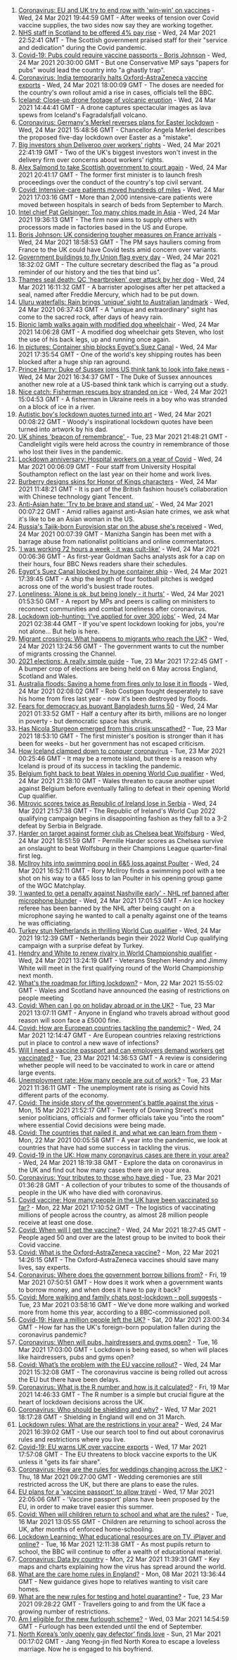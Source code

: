 1. [Coronavirus: EU and UK try to end row with 'win-win' on vaccines](https://www.bbc.co.uk/news/world-europe-56509521) - Wed, 24 Mar 2021 19:44:59 GMT - After weeks of tension over Covid vaccine supplies, the two sides now say they are working together.
2. [NHS staff in Scotland to be offered 4% pay rise](https://www.bbc.co.uk/news/uk-scotland-56518221) - Wed, 24 Mar 2021 22:52:41 GMT - The Scottish government praised staff for their "service and dedication" during the Covid pandemic.
3. [Covid-19: Pubs could require vaccine passports - Boris Johnson](https://www.bbc.co.uk/news/uk-politics-56517486) - Wed, 24 Mar 2021 20:30:00 GMT - But one Conservative MP says "papers for pubs" would lead the country into "a ghastly trap".
4. [Coronavirus: India temporarily halts Oxford-AstraZeneca vaccine exports](https://www.bbc.co.uk/news/world-asia-india-56513371) - Wed, 24 Mar 2021 18:00:09 GMT - The doses are needed for the country's own rollout amid a rise in cases, officials tell the BBC.
5. [Iceland: Close-up drone footage of volcanic eruption](https://www.bbc.co.uk/news/world-56512554) - Wed, 24 Mar 2021 14:44:41 GMT - A drone captures spectacular images as lava spews from Iceland's Fagradalsfjall volcano.
6. [Coronavirus: Germany's Merkel reverses plans for Easter lockdown](https://www.bbc.co.uk/news/world-europe-56513366) - Wed, 24 Mar 2021 15:48:56 GMT - Chancellor Angela Merkel describes the proposed five-day lockdown over Easter as a "mistake".
7. [Big investors shun Deliveroo over workers' rights](https://www.bbc.co.uk/news/business-56515498) - Wed, 24 Mar 2021 22:41:19 GMT - Two of the UK's biggest investors won't invest in the delivery firm over concerns about workers' rights.
8. [Alex Salmond to take Scottish government to court again](https://www.bbc.co.uk/news/uk-scotland-scotland-politics-56513358) - Wed, 24 Mar 2021 20:41:17 GMT - The former first minister is to launch fresh proceedings over the conduct of the country's top civil servant.
9. [Covid: Intensive-care patients moved hundreds of miles](https://www.bbc.co.uk/news/health-56483444) - Wed, 24 Mar 2021 17:03:16 GMT - More than 2,000 intensive-care patients were moved between hospitals in search of beds from September to March.
10. [Intel chief Pat Gelsinger: Too many chips made in Asia](https://www.bbc.co.uk/news/technology-56512430) - Wed, 24 Mar 2021 19:36:13 GMT - The firm now aims to supply others with processors made in factories based in the US and Europe.
11. [Boris Johnson: UK considering tougher measures on France arrivals](https://www.bbc.co.uk/news/uk-politics-56512782) - Wed, 24 Mar 2021 18:58:53 GMT - The PM says hauliers coming from France to the UK could have Covid tests amid concern over variants.
12. [Government buildings to fly Union flag every day](https://www.bbc.co.uk/news/uk-politics-56514501) - Wed, 24 Mar 2021 18:32:02 GMT - The culture secretary described the flag as "a proud reminder of our history and the ties that bind us".
13. [Thames seal death: QC 'heartbroken' over attack by her dog](https://www.bbc.co.uk/news/uk-england-london-56497801) - Wed, 24 Mar 2021 16:11:32 GMT - A barrister apologises after her pet attacked a seal, named after Freddie Mercury, which had to be put down.
14. [Uluru waterfalls: Rain brings 'unique' sight to Australian landmark](https://www.bbc.co.uk/news/world-australia-56506799) - Wed, 24 Mar 2021 06:37:43 GMT - A "unique and extraordinary" sight has come to the sacred rock, after days of heavy rain.
15. [Bionic lamb walks again with modified dog wheelchair](https://www.bbc.co.uk/news/uk-england-leeds-56507834) - Wed, 24 Mar 2021 14:06:28 GMT - A modified dog wheelchair gets Steven, who lost the use of his back legs, up and running once again.
16. [In pictures: Container ship blocks Egypt's Suez Canal](https://www.bbc.co.uk/news/world-middle-east-56516151) - Wed, 24 Mar 2021 17:35:54 GMT - One of the world's key shipping routes has been blocked after a huge ship ran aground.
17. [Prince Harry: Duke of Sussex joins US think tank to look into fake news](https://www.bbc.co.uk/news/uk-56515787) - Wed, 24 Mar 2021 16:34:37 GMT - The Duke of Sussex announces another new role at a US-based think tank which is carrying out a study.
18. [Nice catch: Fisherman rescues boy stranded on ice](https://www.bbc.co.uk/news/world-europe-56514997) - Wed, 24 Mar 2021 15:04:53 GMT - A fisherman in Ukraine reels in a boy who was stranded on a block of ice in a river.
19. [Autistic boy's lockdown quotes turned into art](https://www.bbc.co.uk/news/uk-england-london-56447846) - Wed, 24 Mar 2021 00:08:22 GMT - Woody's inspirational lockdown quotes have been turned into artwork by his dad.
20. [UK shines 'beacon of remembrance' ](https://www.bbc.co.uk/news/uk-56505153) - Tue, 23 Mar 2021 21:48:21 GMT - Candlelight vigils were held across the country in remembrance of those who lost their lives in the pandemic.
21. [Lockdown anniversary: Hospital workers on a year of Covid](https://www.bbc.co.uk/news/health-56450961) - Wed, 24 Mar 2021 00:06:09 GMT - Four staff from University Hospital Southampton reflect on the last year on their home and work lives.
22. [Burberry designs skins for Honor of Kings characters](https://www.bbc.co.uk/news/technology-56511343) - Wed, 24 Mar 2021 11:48:21 GMT - It is part of the British fashion house’s collaboration with Chinese technology giant Tencent.
23. [Anti-Asian hate: 'Try to be brave and stand up'](https://www.bbc.co.uk/news/world-us-canada-56501642) - Wed, 24 Mar 2021 00:07:22 GMT - Amid rallies against anti-Asian hate crimes, we ask what it's like to be an Asian woman in the US.
24. [Russia's Tajik-born Eurovision star on the abuse she's received](https://www.bbc.co.uk/news/world-europe-56501561) - Wed, 24 Mar 2021 00:07:39 GMT - Manizha Sangin has been met with a barrage abuse from nationalist politicians and online commentators.
25. ['I was working 72 hours a week - it was cult-like'](https://www.bbc.co.uk/news/business-56496883) - Wed, 24 Mar 2021 00:06:36 GMT - As first-year Goldman Sachs analysts ask for a cap on their hours, four BBC News readers share their schedules.
26. [Egypt's Suez Canal blocked by huge container ship](https://www.bbc.co.uk/news/world-middle-east-56505413) - Wed, 24 Mar 2021 17:39:45 GMT - A ship the length of four football pitches is wedged across one of the world's busiest trade routes.
27. [Loneliness: 'Alone is ok, but being lonely - it hurts'](https://www.bbc.co.uk/news/uk-politics-56498227) - Wed, 24 Mar 2021 01:53:50 GMT - A report by MPs and peers is calling on ministers to reconnect communities and combat loneliness after coronavirus.
28. [Lockdown job-hunting: ‘I’ve applied for over 300 jobs’](https://www.bbc.co.uk/news/newsbeat-56417334) - Wed, 24 Mar 2021 02:38:44 GMT - If you've spent lockdown looking for jobs, you're not alone... But help is here.
29. [Migrant crossings: What happens to migrants who reach the UK?](https://www.bbc.co.uk/news/explainers-53734793) - Wed, 24 Mar 2021 13:24:56 GMT - The government wants to cut the number of migrants crossing the Channel.
30. [2021 elections: A really simple guide](https://www.bbc.co.uk/news/uk-politics-56286643) - Tue, 23 Mar 2021 17:22:45 GMT - A bumper crop of elections are being held on 6 May across England, Scotland and Wales.
31. [Australia floods: Saving a home from fires only to lose it in floods](https://www.bbc.co.uk/news/world-australia-56479546) - Wed, 24 Mar 2021 02:08:02 GMT - Rob Costigan fought desperately to save his home from fires last year - now it's been destroyed by floods.
32. [Fears for democracy as buoyant Bangladesh turns 50](https://www.bbc.co.uk/news/world-asia-56433279) - Wed, 24 Mar 2021 01:33:52 GMT - Half a century after its birth, millions are no longer in poverty - but democratic space has shrunk.
33. [Has Nicola Sturgeon emerged from this crisis unscathed?](https://www.bbc.co.uk/news/uk-scotland-56503158) - Tue, 23 Mar 2021 18:53:10 GMT - The first minister's position is stronger than it has been for weeks - but her government has not escaped criticism.
34. [How Iceland clamped down to conquer coronavirus](https://www.bbc.co.uk/news/world-europe-56412790) - Tue, 23 Mar 2021 00:25:46 GMT - It may be a remote island, but there is a reason why Iceland is proud of its success in tackling the pandemic.
35. [Belgium fight back to beat Wales in opening World Cup qualifier](https://www.bbc.co.uk/sport/football/56424467) - Wed, 24 Mar 2021 21:38:10 GMT - Wales threaten to cause another upset against Belgium before eventually falling to defeat in their opening World Cup qualifier.
36. [Mitrovic scores twice as Republic of Ireland lose in Serbia](https://www.bbc.co.uk/sport/football/56491904) - Wed, 24 Mar 2021 21:57:38 GMT - The Republic of Ireland's World Cup 2022 qualifying campaign begins in disappointing fashion as they fall to a 3-2 defeat by Serbia in Belgrade.
37. [Harder on target against former club as Chelsea beat Wolfsburg](https://www.bbc.co.uk/sport/football/56501217) - Wed, 24 Mar 2021 18:51:59 GMT - Pernille Harder scores as Chelsea survive an onslaught to beat Wolfsburg in their Champions League quarter-final first leg.
38. [McIlroy hits into swimming pool in 6&5 loss against Poulter](https://www.bbc.co.uk/sport/golf/56514967) - Wed, 24 Mar 2021 16:52:11 GMT - Rory McIlroy finds a swimming pool with a tee shot on his way to a 6&5 loss to Ian Poulter in his opening group game of the WGC Matchplay.
39. ['I wanted to get a penalty against Nashville early' - NHL ref banned after microphone blunder](https://www.bbc.co.uk/sport/ice-hockey/56515077) - Wed, 24 Mar 2021 17:01:53 GMT - An ice hockey referee has been banned by the NHL after being caught on a microphone saying he wanted to call a penalty against one of the teams he was officiating.
40. [Turkey stun Netherlands in thrilling World Cup qualifier](https://www.bbc.co.uk/sport/football/56516042) - Wed, 24 Mar 2021 19:12:39 GMT - Netherlands begin their 2022 World Cup qualifying campaign with a surprise defeat by Turkey.
41. [Hendry and White to renew rivalry in World Championship qualifier](https://www.bbc.co.uk/sport/snooker/56507475) - Wed, 24 Mar 2021 13:24:19 GMT - Veterans Stephen Hendry and Jimmy White will meet in the first qualifying round of the World Championship next month.
42. [What's the roadmap for lifting lockdown?](https://www.bbc.co.uk/news/explainers-52530518) - Mon, 22 Mar 2021 15:55:02 GMT - Wales and Scotland have announced the easing of restrictions on people meeting
43. [Covid: When can I go on holiday abroad or in the UK?](https://www.bbc.co.uk/news/explainers-52646738) - Tue, 23 Mar 2021 13:07:11 GMT - Anyone in England who travels abroad without good reason will soon face a £5000 fine.
44. [Covid: How are European countries tackling the pandemic?](https://www.bbc.co.uk/news/explainers-53640249) - Wed, 24 Mar 2021 12:14:47 GMT - Are European countries relaxing restrictions put in place to control a new wave of infections?
45. [Will I need a vaccine passport and can employers demand workers get vaccinated?](https://www.bbc.co.uk/news/explainers-55718553) - Tue, 23 Mar 2021 14:36:53 GMT - A review is considering whether people will need to be vaccinated to work in care or attend large events.
46. [Unemployment rate: How many people are out of work?](https://www.bbc.co.uk/news/business-52660591) - Tue, 23 Mar 2021 11:36:11 GMT - The unemployment rate is rising as Covid hits different parts of the economy.
47. [Covid: The inside story of the government's battle against the virus](https://www.bbc.co.uk/news/uk-politics-56361599) - Mon, 15 Mar 2021 21:52:17 GMT - Twenty of Downing Street's most senior politicians, officials and former officials take you "into the room" where essential Covid decisions were being made.
48. [Covid: The countries that nailed it, and what we can learn from them](https://www.bbc.co.uk/news/uk-56455030) - Mon, 22 Mar 2021 00:05:58 GMT - A year into the pandemic, we look at countries that have had some success in tackling the virus.
49. [Covid-19 in the UK: How many coronavirus cases are there in your area?](https://www.bbc.co.uk/news/uk-51768274) - Wed, 24 Mar 2021 18:19:38 GMT - Explore the data on coronavirus in the UK and find out how many cases there are in your area.
50. [Coronavirus: Your tributes to those who have died](https://www.bbc.co.uk/news/uk-52676411) - Tue, 23 Mar 2021 01:36:28 GMT - A collection of your tributes to some of the thousands of people in the UK who have died with coronavirus.
51. [Covid vaccine: How many people in the UK have been vaccinated so far?](https://www.bbc.co.uk/news/health-55274833) - Mon, 22 Mar 2021 17:10:52 GMT - The logistics of vaccinating millions of people across the country, as almost 28 million people receive at least one dose.
52. [Covid: When will I get the vaccine?](https://www.bbc.co.uk/news/health-55045639) - Wed, 24 Mar 2021 18:27:45 GMT - People aged 50 and over are the latest group to be invited to book their Covid vaccine.
53. [Covid: What is the Oxford-AstraZeneca vaccine?](https://www.bbc.co.uk/news/health-55302595) - Mon, 22 Mar 2021 14:26:15 GMT - The Oxford-AstraZeneca vaccines should save many lives, say experts.
54. [Coronavirus: Where does the government borrow billions from?](https://www.bbc.co.uk/news/business-50504151) - Fri, 19 Mar 2021 07:50:51 GMT - How does it work when a government wants to borrow money, and when does it have to pay it back?
55. [Covid: More walking and family chats post-lockdown - poll suggests](https://www.bbc.co.uk/news/uk-56490823) - Tue, 23 Mar 2021 03:58:16 GMT - We've done more walking and worked more from home this year, according to a BBC-commissioned poll.
56. [Covid-19: Have a million people left the UK?](https://www.bbc.co.uk/news/uk-56435100) - Sat, 20 Mar 2021 23:00:34 GMT - How far has the UK's foreign-born population fallen during the coronavirus pandemic?
57. [Coronavirus: When will pubs, hairdressers and gyms open?](https://www.bbc.co.uk/news/explainers-53349989) - Tue, 16 Mar 2021 17:03:00 GMT - Lockdown is being eased, so when will places like hairdressers, pubs and gyms open?
58. [Covid: What’s the problem with the EU vaccine rollout?](https://www.bbc.co.uk/news/explainers-52380823) - Wed, 24 Mar 2021 15:32:08 GMT - The coronavirus vaccine is being rolled out across the EU but there have been delays.
59. [Coronavirus: What is the R number and how is it calculated?](https://www.bbc.co.uk/news/health-52473523) - Fri, 19 Mar 2021 14:46:33 GMT - The R number is a simple but crucial figure at the heart of lockdown decisions across the UK.
60. [Coronavirus: Who should be shielding and why?](https://www.bbc.co.uk/news/health-51997151) - Wed, 17 Mar 2021 18:17:28 GMT - Shielding in England will end on 31 March.
61. [Lockdown rules: What are the restrictions in your area?](https://www.bbc.co.uk/news/uk-54373904) - Wed, 24 Mar 2021 16:39:02 GMT - Use our search tool to find out about coronavirus rules and restrictions where you live.
62. [Covid-19: EU warns UK over vaccine exports](https://www.bbc.co.uk/news/45877605) - Wed, 17 Mar 2021 17:57:08 GMT - The EU threatens to block vaccine exports to the UK unless it "gets its fair share".
63. [Coronavirus: How are the rules for weddings changing across the UK?](https://www.bbc.co.uk/news/explainers-52811509) - Thu, 18 Mar 2021 09:27:00 GMT - Wedding ceremonies are still restricted across the UK, but there are plans to ease the rules.
64. [EU plans for a 'vaccine passport' to allow travel](https://www.bbc.co.uk/news/world-europe-56436910) - Wed, 17 Mar 2021 22:05:06 GMT - 'Vaccine passport' plans have been proposed by the EU, in order to make travel easier this summer.
65. [Covid: When will children return to school and what are the rules?](https://www.bbc.co.uk/news/education-51643556) - Tue, 16 Mar 2021 13:05:55 GMT - Children are returning to school across the UK, after months of enforced home-schooling.
66. [Lockdown Learning: What educational resources are on TV, iPlayer and online?](https://www.bbc.co.uk/news/education-55591821) - Tue, 16 Mar 2021 12:11:38 GMT - As most pupils return to school, the BBC will continue to offer a wealth of educational material.
67. [Coronavirus: Data by country](https://www.bbc.co.uk/news/world-51235105) - Mon, 22 Mar 2021 11:39:31 GMT - Key maps and charts explaining how the virus has spread around the world.
68. [What are the care home rules in England?](https://www.bbc.co.uk/news/explainers-53503712) - Mon, 08 Mar 2021 13:36:44 GMT - New guidance gives hope to relatives wanting to visit care homes.
69. [What are the new rules for testing and hotel quarantine?](https://www.bbc.co.uk/news/explainers-52544307) - Tue, 23 Mar 2021 09:28:22 GMT - Travellers going to and from the UK face a growing number of restrictions.
70. [Am I eligible for the new furlough scheme?](https://www.bbc.co.uk/news/explainers-52135342) - Wed, 03 Mar 2021 14:54:59 GMT - Furlough has been extended until the end of September.
71. [North Korea’s ‘only openly gay defector’ finds love](https://www.bbc.co.uk/news/world-asia-56323825) - Sun, 21 Mar 2021 00:17:02 GMT - Jang Yeong-jin fled North Korea to escape a loveless marriage. Now he is engaged to his boyfriend.

